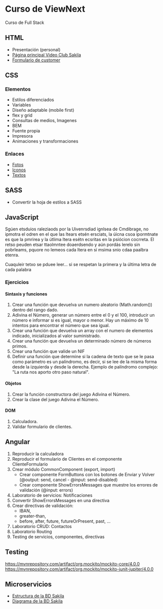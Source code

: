 # Curso de ViewNext
Curso de Full Stack

## HTML

- Presentación (personal)
- [Página principal Video Club Sakila](https://dev.mysql.com/doc/sakila/en/)
- [Formulario de customer](https://dev.mysql.com/doc/sakila/en/sakila-structure-tables-customer.html)

## CSS
### Elementos

- Estilos diferenciados
- Variables
- Diseño adaptable (mobile first)
- flex y grid
- Consultas de medios, Imagenes
- BEM
- Fuente propia
- Impresora
- Animaciones y transformaciones

### Enlaces

- [Fotos](https://picsum.photos/)
- [Iconos](https://fontawesome.com/)
- [Textos](https://www.lipsum.com/)

## SASS

- Convertir la hoja de estilos a SASS

## JavaScript

Sgúen etsduios raleziaods por la Uivenrsdiad ignlsea de Cmdibrage, no ipmotra el odren en el que las ltears etsén ersciats, la úicna csoa ipormtnate es que la pmrirea y la útlima ltera esétn ecsritas en la psiócion cocrreta. El retso peuden etsar ttaolmntee doaerdsendo y aún pordás lerelo sin pobrleams, pquore no lemeos cada ltera en sí msima snio cdaa paalbra etenra.

Cuaquleir tetxo se pduee leer... si se respetan la primera y la última letra de cada palabra

### Ejercicios

#### Sintaxis y funciones

1. Crear una función que devuelva un numero aleatorio (Math.random()) dentro del rango dado.
2. Adivina el Número, generar un número entre el 0 y el 100, introducir un número e informar si es igual, mayor o menor. Hay un máximo de 10 intentos para encontrar el número que sea igual.
3. Crear una función que devuelva un array con el numero de elementos indicado, inicializados al valor suministrado.
4. Crear una función que devuelva un determinado número de números primos.
5. Crear una función que valide un NIF
6. Definir una función que determine si la cadena de texto que se le pasa como parámetro es un palíndromo, es decir, si se lee de la misma forma desde la izquierda y desde la derecha. Ejemplo de palíndromo complejo: "La ruta nos aporto otro paso natural".

#### Objetos

1. Crear la función constructora del juego Adivina el Número.
2. Crear la clase del juego Adivina el Número.

#### DOM

1. Calculadora.
2. Validar formulario de clientes.


## Angular

1. Reproducir la calculadora
2. Reproducir el formulario de Clientes en el componente ClienteFormulario
3. Crear módulo CommonComponent (export, import)
    - Crear componente FormButtons con los botones de Enviar y Volver (@output: send, cancel - @input: send-disabled)
    - Crear componente ShowErrorsMessages que muestre los errores de validación (@input: errors)
4. Laboratorio de servicios: Notificaciones
5. Convertir ShowErrorsMessages en una directiva
6. Crear directivas de validación:
    - IBAN, 
    - greater-than, 
    - before, after, future, futureOrPresent, past, ...
7. Laboratorio CRUD: Contactos
8. Laboratorio Routing
9. Testing de servicios, componentes, directivas

## Testing

https://mvnrepository.com/artifact/org.mockito/mockito-core/4.0.0
https://mvnrepository.com/artifact/org.mockito/mockito-junit-jupiter/4.0.0

## Microservicios

- [Estructura de la BD Sakila](https://dev.mysql.com/doc/sakila/en/sakila-structure.html)
- [Diagrama de la BD Sakila](https://dev.mysql.com/doc/sakila/en/sakila-structure.html)

